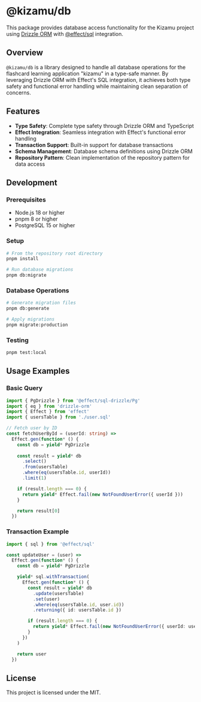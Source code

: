 # @kizamu/db

This package provides database access functionality for the Kizamu project using [Drizzle ORM](https://orm.drizzle.team/) with [@effect/sql](https://www.npmjs.com/package/@effect/sql) integration.

## Overview

`@kizamu/db` is a library designed to handle all database operations for the flashcard learning application "kizamu" in a type-safe manner. By leveraging Drizzle ORM with Effect's SQL integration, it achieves both type safety and functional error handling while maintaining clean separation of concerns.

## Features

- **Type Safety**: Complete type safety through Drizzle ORM and TypeScript
- **Effect Integration**: Seamless integration with Effect's functional error handling
- **Transaction Support**: Built-in support for database transactions
- **Schema Management**: Database schema definitions using Drizzle ORM
- **Repository Pattern**: Clean implementation of the repository pattern for data access

## Development

### Prerequisites

- Node.js 18 or higher
- pnpm 8 or higher
- PostgreSQL 15 or higher

### Setup

```bash
# From the repository root directory
pnpm install

# Run database migrations
pnpm db:migrate
```

### Database Operations

```bash
# Generate migration files
pnpm db:generate

# Apply migrations
pnpm migrate:production

```

### Testing

```bash
pnpm test:local
```

## Usage Examples

### Basic Query

```typescript
import { PgDrizzle } from '@effect/sql-drizzle/Pg'
import { eq } from 'drizzle-orm'
import { Effect } from 'effect'
import { usersTable } from './user.sql'

// Fetch user by ID
const fetchUserById = (userId: string) =>
  Effect.gen(function* () {
    const db = yield* PgDrizzle
    
    const result = yield* db
      .select()
      .from(usersTable)
      .where(eq(usersTable.id, userId))
      .limit(1)

    if (result.length === 0) {
      return yield* Effect.fail(new NotFoundUserError({ userId }))
    }

    return result[0]
  })
```

### Transaction Example

```typescript
import { sql } from '@effect/sql'

const updateUser = (user) =>
  Effect.gen(function* () {
    const db = yield* PgDrizzle

    yield* sql.withTransaction(
      Effect.gen(function* () {
        const result = yield* db
          .update(usersTable)
          .set(user)
          .where(eq(usersTable.id, user.id))
          .returning({ id: usersTable.id })

        if (result.length === 0) {
          return yield* Effect.fail(new NotFoundUserError({ userId: user.id }))
        }
      })
    )

    return user
  })
```

## License

This project is licensed under the MIT.
